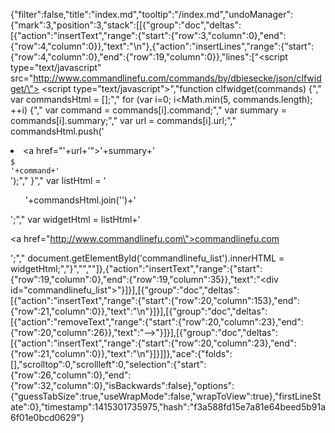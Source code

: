 {"filter":false,"title":"index.md","tooltip":"/index.md","undoManager":{"mark":3,"position":3,"stack":[[{"group":"doc","deltas":[{"action":"insertText","range":{"start":{"row":3,"column":0},"end":{"row":4,"column":0}},"text":"\n"},{"action":"insertLines","range":{"start":{"row":4,"column":0},"end":{"row":19,"column":0}},"lines":["<script type=\"text/javascript\" src=\"http://www.commandlinefu.com/commands/by/dbiesecke/json/clfwidget/\"></script> <script type=\"text/javascript\">","function clfwidget(commands) {","    var commandsHtml = [];","    for (var i=0; i<Math.min(5, commands.length); ++i) {","        var command = commands[i].command;","        var summary = commands[i].summary;","        var url = commands[i].url;","        commandsHtml.push('<li><a href=\"'+url+'\">'+summary+'</a><br/><code>$ '+command+'</code></li>');","    }","    var listHtml = '<ul>'+commandsHtml.join('')+'</ul>';","    var widgetHtml = listHtml+'<p><a href=\"http://www.commandlinefu.com\">commandlinefu.com</a></p>';","    document.getElementById('commandlinefu_list').innerHTML = widgetHtml;","}","</script>",""]},{"action":"insertText","range":{"start":{"row":19,"column":0},"end":{"row":19,"column":35}},"text":"<div id=\"commandlinefu_list\"></div>"}]}],[{"group":"doc","deltas":[{"action":"insertText","range":{"start":{"row":20,"column":153},"end":{"row":21,"column":0}},"text":"\n"}]}],[{"group":"doc","deltas":[{"action":"removeText","range":{"start":{"row":20,"column":23},"end":{"row":20,"column":26}},"text":"-->"}]}],[{"group":"doc","deltas":[{"action":"insertText","range":{"start":{"row":20,"column":23},"end":{"row":21,"column":0}},"text":"\n"}]}]]},"ace":{"folds":[],"scrolltop":0,"scrollleft":0,"selection":{"start":{"row":26,"column":0},"end":{"row":32,"column":0},"isBackwards":false},"options":{"guessTabSize":true,"useWrapMode":false,"wrapToView":true},"firstLineState":0},"timestamp":1415301735975,"hash":"f3a588fd15e7a81e64beed5b91a6f01e0bcd0629"}